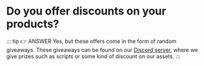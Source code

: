 # Do you offer discounts on your products?

::: tip 👉 ANSWER
Yes, but these offers come in the form of random giveaways. These giveaways can be found on our [Discord server](https://discord.gg/invite/c3ZscGYpZH), where we give prizes such as scripts or some kind of discount on our assets.
:::
